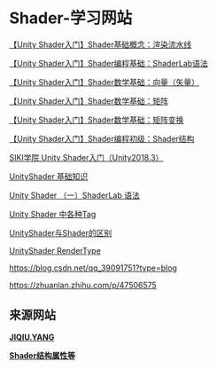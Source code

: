 # Shader-学习网站

[【Unity Shader入门】Shader基础概念：渲染流水线](https://blog.csdn.net/seek_yang/article/details/105978100)  

[【Unity Shader入门】Shader编程基础：ShaderLab语法](https://blog.csdn.net/seek_yang/article/details/105998102)  

[【Unity Shader入门】Shader数学基础：向量（矢量）](https://blog.csdn.net/seek_yang/article/details/106048735)  

[【Unity Shader入门】Shader数学基础：矩阵](https://blog.csdn.net/seek_yang/article/details/106119148)  

[【Unity Shader入门】Shader数学基础：矩阵变换](https://blog.csdn.net/seek_yang/article/details/106137273)  

[【Unity Shader入门】Shader编程初级：Shader结构](https://blog.csdn.net/seek_yang/article/details/106262779)

[SIKI学院 Unity Shader入门（Unity2018.3）](http://www.sikiedu.com/course/409)  

[UnityShader 基础知识](https://www.jianshu.com/p/679ceae9672b)  

[Unity Shader （一）ShaderLab 语法](https://www.cnblogs.com/Jason-c/p/8385946.html)  

[Unity Shader 中各种Tag](https://www.cnblogs.com/wbaoqing/p/8979018.html)  

[UnityShader与Shader的区别](http://blog.sina.com.cn/s/blog_1322690230102ye6i.html)  

[UnityShader RenderType](https://www.jianshu.com/p/d8356533fcc2)

https://blog.csdn.net/qq_39091751?type=blog

https://zhuanlan.zhihu.com/p/47506575

## 来源网站

**[JIQIU.YANG](<https://blog.csdn.net/seek_yang/article/details/105998102>)**

**[Shader结构属性等](<https://blog.csdn.net/m0_46712616/article/details/129350555?spm=1001.2014.3001.5502>)**
